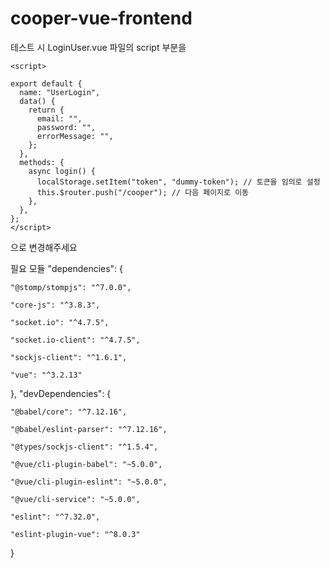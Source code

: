 # cooper-vue-frontend

테스트 시 LoginUser.vue 파일의 script 부분을

```
<script>

export default {
  name: "UserLogin",
  data() {
    return {
      email: "",
      password: "",
      errorMessage: "",
    };
  },
  methods: {
    async login() {
      localStorage.setItem("token", "dummy-token"); // 토큰을 임의로 설정
      this.$router.push("/cooper"); // 다음 페이지로 이동
    },
  },
};
</script>
```

으로 변경해주세요

필요 모듈
"dependencies": {

    "@stomp/stompjs": "^7.0.0",

    "core-js": "^3.8.3",

    "socket.io": "^4.7.5",

    "socket.io-client": "^4.7.5",

    "sockjs-client": "^1.6.1",

    "vue": "^3.2.13"

},
"devDependencies": {

    "@babel/core": "^7.12.16",

    "@babel/eslint-parser": "^7.12.16",

    "@types/sockjs-client": "^1.5.4",

    "@vue/cli-plugin-babel": "~5.0.0",

    "@vue/cli-plugin-eslint": "~5.0.0",

    "@vue/cli-service": "~5.0.0",

    "eslint": "^7.32.0",

    "eslint-plugin-vue": "^8.0.3"

}
